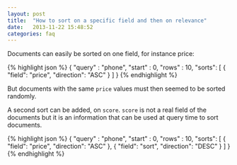 ```yaml
---
layout: post
title:  "How to sort on a specific field and then on relevance"
date:   2013-11-22 15:48:52
categories: faq
---
```


Documents can easily be sorted on one field, for instance price:

{% highlight json %}
{
  "query" : "phone",
  "start" : 0,
  "rows"  : 10,
  "sorts": [
    {
      "field": "price",
      "direction": "ASC"
    }
  ]
}
{% endhighlight %}

But documents with the same `price` values must then seemed to be sorted randomly.

A second sort can be added, on `score`. `score` is not a real field of the documents but it is an information that can be used at query time to sort documents.

{% highlight json %}
{
  "query" : "phone",
  "start" : 0,
  "rows"  : 10,
  "sorts": [
    {
      "field": "price",
      "direction": "ASC"
    },
    {
      "field": "sort",
      "direction": "DESC"
    }
  ]
}
{% endhighlight %}